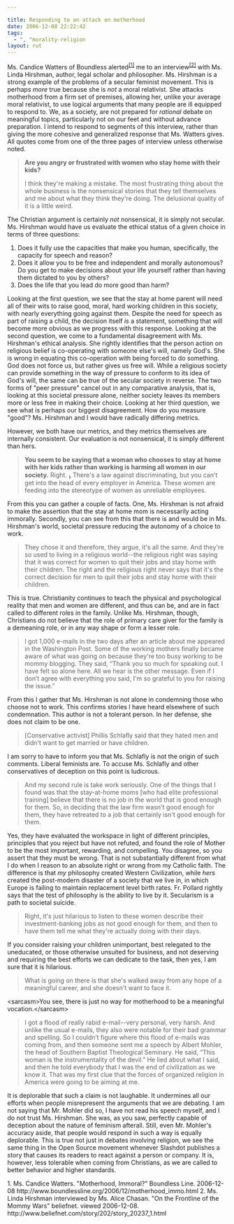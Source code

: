 ```yaml
---

title: Responding to an attack on motherhood
date: 2006-12-08 22:22:42
tags:
  - ", "morality-religion
layout: rut
---
```


Ms. Candice Watters of Boundless alerted<sup>[\[1\]][ref1]</sup> me to an interview<sup>[\[2\]][ref2]</sup> with Ms. Linda Hirshman, author, legal scholar and philosopher.  Ms. Hirshman is a strong example of the problems of a secular feminist movement.  This is perhaps *more* true because she is *not* a moral relativist.  She attacks motherhood from a firm set of premises, allowing her, unlike your average moral relativist, to use logical arguments that many people are ill equipped to respond to.  We, as a society, are not prepared for *rational* debate on meaningful topics, particularly not on our feet and without advance preparation.  I intend to respond to segments of this interview, rather than giving the more cohesive and generalized response that Ms. Watters gives.  All quotes come from one of the three pages of interview unless otherwise noted.

<blockquote><strong>Are you angry or frustrated with women who stay home with their kids?</strong>

I think they're making a mistake. The most frustrating thing about the whole business is the nonsensical stories that they tell themselves and me about what they think they're doing. The delusional quality of it is a little weird.</blockquote>

The Christian argument is certainly *not* nonsensical, it is simply not secular.  Ms. Hirshman would have us evaluate the ethical status of a given choice in terms of three questions:

1. Does it fully use the capacities that make you human, specifically, the capacity for speech and reason? 
2. Does it allow you to be free and independent and morally autonomous? Do you get to make decisions about your life yourself rather than having them dictated to you by others?
3. Does the life that you lead do more good than harm?

Looking at the first question, we see that the stay at home parent will need all of their wits to raise good, moral, hard working children in this society, with nearly everything going against them.   Despite the need for speech as part of raising a child, the decision itself *is* a statement, something that will become more obvious as we progress with this response.  Looking at the second question, we come to a fundamental disagreement with Ms. Hirshman's ethical analysis.  She rightly identifies that the person action on religious belief is co-operating with someone else's will, namely God's.  She is wrong in equating this co-operation with being forced to do something.  God does not force us, but rather gives us free will.  While a religious society can provide something in the way of pressure to conform to its idea of God's will, the same can be true of the secular society in reverse.  The two forms of "peer pressure" cancel out in any comparative analysis, that is, looking at this societal pressure alone, neither society leaves its members more or less free in making their choice.  Looking at her third question, we see what is perhaps our biggest disagreement.  How do you measure "good"?  Ms. Hirshman and I would have radically differing metrics.

However, we both have our metrics, and they metrics themselves are internally consistent.  Our evaluation is not nonsensical, it is simply different than hers.

<blockquote><strong>You seem to be saying that a woman who chooses to stay at home with her kids rather than working is harming all women in our society.</strong> Right. &#2026; There's a law against discriminating, but you can't get into the head of every employer in America. These women are feeding into the stereotype of women as unreliable employees.</blockquote>

From this you can gather a couple of facts.  One, Ms. Hirshman is not afraid to make the assertion that the stay at home mom is necessarily acting immorally.  Secondly, you can see from this that there is and would be in Ms. Hirshman's world, societal pressure reducing the autonomy of a choice to work.

<blockquote>They chose it and therefore, they argue, it's all the same. And they're so used to living in a religious world--the religious right was saying that it was correct for women to quit their jobs and stay home with their children. The right and the religious right never says that it's the correct decision for men to quit their jobs and stay home with their children.</blockquote>

This is true.  Christianity continues to teach the physical and psychological reality that men and women are different, and thus can be, and are in fact called to different roles in the family.  Unlike Ms. Hirshman, though, Christians do not believe that the role of primary care giver for the family is a demeaning role, or in any way shape or form a lesser role.

<blockquote>I got 1,000 e-mails in the two days after an article about me appeared in the Washington Post.  Some of the working mothers finally became aware of what was going on because they're too busy working to be mommy blogging. They said, “Thank you so much for speaking out. I have felt so alone here. All we hear is the other message. Even if I don’t agree with everything you said, I'm so grateful to you for raising the issue.”</blockquote>

From this I gather that Ms. Hirshman is not alone in condemning those who choose not to work.  This confirms stories I have heard elsewhere of such condemnation.  This author is not a tolerant person.  In her defense, she does not claim to be one.

<blockquote>[Conservative activist] Phillis Schlafly said that they hated men and didn't want to get married or have children.</blockquote>

I am sorry to have to inform you that Ms. Schlafly is not the origin of such comments.  Liberal feminists are.  To accuse Ms. Schlafly and other conservatives of deception on this point is ludicrous. 

<blockquote>And my second rule is take work seriously. One of the things that I found was that the stay-at-home moms [who had elite professional training] believe that there is no job in the world that is good enough for them. So, in deciding that the law firm wasn't good enough for them, they have retreated to a job that certainly isn't good enough for them.</blockquote>

Yes, they have evaluated the workspace in light of different principles, principles that you reject but have not refuted, and found the role of Mother to be the most important, rewarding, and compelling.  You disagree, so you assert that they must be wrong.  That is not substantially different from what I do when I reason to an absolute right or wrong from my Catholic faith.  The difference is that *my* philosophy created Western Civilization, while *hers* created the post-modern disaster of a society that we live in, in which Europe is failing to maintain replacement level birth rates.  Fr. Pollard rightly says that the test of philosophy is the ability to live by it.  Secularism is a path to societal suicide.

<blockquote>Right, it's just hilarious to listen to these women describe their investment-banking jobs as not good enough for them, and then to have them tell me what they're actually doing with their days.</blockquote>

If you consider raising your children unimportant, best relegated to the uneducated, or those otherwise unsuited for business, and not deserving and requiring the best efforts we can dedicate to the task, then yes, I am sure that it is hilarious.

<blockquote>What is going on there is that she's walked away from any hope of a meaningful career, and she doesn't want to face it.</blockquote>

&lt;sarcasm&gt;You see, there is just no way for motherhood to be a meaningful vocation.&lt;/sarcasm&gt; 

<blockquote>I got a flood of really rabid e-mail--very personal, very harsh. And unlike the usual e-mails, they also were notable for their bad grammar and spelling. So I couldn’t figure where this flood of e-mails was coming from, and then someone sent me a speech by Albert Mohler, the head of Southern Baptist Theological Seminary. He said, “This woman is the instrumentality of the devil.” He lied about what I said, and then he told everybody that I was the end of civilization as we know it. That was my first clue that the forces of organized religion in America were going to be aiming at me.</blockquote>

It is deplorable that such a claim is not laughable.  It undermines all our efforts when people misrepresent the arguments that we are debating.  I am not saying that Mr. Mohler did so, I have not read his speech myself, and I do not trust Ms. Hirshman.  She was, as you saw, perfectly capable of deception about the nature of feminism afterall.  Still, even Mr. Mohler's accuracy aside, that people would respond in such a way is equally deplorable.  This is true not just in debates involving religion, we see the same thing in the Open Source movement whenever Slashdot publishes a story that causes its readers to react against a person or company.  It is, however, less tolerable when coming from Christians, as we are called to better behavior and higher standards.

<div markdown="1" class="postrefs">
1. Ms. Candice Watters.  "Motherhood, Immoral?" Boundless Line. 2006-12-08 http://www.boundlessline.org/2006/12/motherhood_immo.html
2. Ms. Linda Hirshman interviewed by Ms. Alice Chasan.  "On the Frontline of the Mommy Wars"  beliefnet. viewed 2006-12-08.  http://www.beliefnet.com/story/202/story_20237_1.html
</div>

[ref1]: http://www.boundlessline.org/2006/12/motherhood_immo.html "Motherhood, Immoral?"
[ref2]: http://www.beliefnet.com/story/202/story_20237_1.html "On the Frontline of the Mommy Wars"


